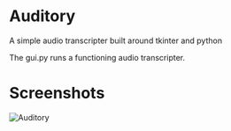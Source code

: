 # Auditory
A simple audio transcripter built around tkinter and python

The gui.py runs a functioning audio transcripter.

# Screenshots

![Auditory](https://user-images.githubusercontent.com/65888696/204974438-6c96ffbe-a0c9-4a4f-8062-13f8004d66d8.png)
